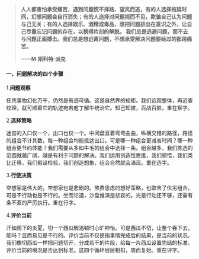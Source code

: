> **人人都害怕承受痛苦，遇到问题慌不择路、望风而逃，有的人选择拖延时间，幻想问题会自行消失；有的人选择对问题视而不见，欺骗自己认为问题与己无关；有的人选择娱乐、酒精或毒品，想把问题排出在意识之外，让自己尽量忘记问题的存在，以换得片刻的解脱。 我们总是逃避问题，而不去与问题正面搏击。我们总是想远离问题，不想承受解决问题要经过的那段痛苦。**
>
> **——M·斯科特·派克**

#### 一、**问题解决的四个步骤**

1.**问题观察**

任凭事物幻化万千，仍然是有迹可循。这是自然界的规矩。我们远观整体，再近查纹理，就可顺着它的轨迹宛若庖丁解牛统治它。知己知彼，百战百胜，重在察字。

2.**选择策略**

迷宫的入口仅一个，出口也仅一个。中间盘亘着弯弯曲曲，纵横交错的路径，路径的组合不计其数，每一种组合均能抵达出口。可是哪一种组合更减省时间？哪一种组合更节约体能？我们需要从多如牛毛的组合中选择一条。组合越多，我们拣选的范围就越广阔，越是有利于问题的解决。我们运用创造性思维，我们顿悟，我们类比迁移，我们假设检验，我们创造想象，组合自然就会涌现。重在选字。

3.**行使决策**

空想家是伟大的，空想家也是悲剧的。煞费思虑的想好策略，也取舍了优劣组合，可是不行动也是不行的。坐而论道，沙盘推演是悲哀的。光是行动还不够，还需有条不紊的严厉执行。重在行字。

4.**评价当前**

汗如雨下的炎夏，切一个西瓜解渴顿时心旷神怡。可是西瓜不切，让整个吞下去。能吗？显而易见是不行的。评价当前不仅是指事情完成后的结果，是当前的状况。我们像切西瓜一样把问题切开，分成若干的片段，给每一片西瓜设置完结的标准。评价当前的境况是否达到标准。这四个循环层层相扣，周而复始。重在评字。

